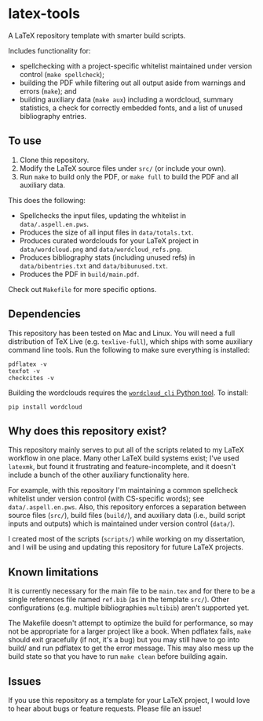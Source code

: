 # latex-tools

A LaTeX repository template with smarter build scripts.

Includes functionality for:
- spellchecking with a project-specific whitelist maintained under version control (`make spellcheck`);
- building the PDF while filtering out all output aside from warnings and errors (`make`); and
- building auxiliary data (`make aux`) including a wordcloud, summary statistics, a check for correctly embedded fonts, and a list of unused bibliography entries.

## To use

1. Clone this repository.
2. Modify the LaTeX source files under `src/` (or include your own).
3. Run `make` to build only the PDF, or `make full` to build the PDF and all auxiliary data.

This does the following:
- Spellchecks the input files, updating the whitelist in `data/.aspell.en.pws`.
- Produces the size of all input files in `data/totals.txt`.
- Produces curated wordclouds for your LaTeX project in `data/wordcloud.png` and `data/wordcloud_refs.png`.
- Produces bibliography stats (including unused refs) in `data/bibentries.txt` and `data/bibunused.txt`.
- Produces the PDF in `build/main.pdf`.

Check out `Makefile` for more specific options.

## Dependencies

This repository has been tested on Mac and Linux.
You will need a full distribution of TeX Live (e.g. `texlive-full`), which ships with some auxiliary command line tools. Run the following to make sure everything is installed:
```
pdflatex -v
texfot -v
checkcites -v
```

Building the wordclouds requires the [`wordcloud_cli` Python tool](https://github.com/amueller/word_cloud). To install:
```
pip install wordcloud
```

## Why does this repository exist?

This repository mainly serves to put all of the scripts related to my LaTeX workflow in one place. Many other LaTeX build systems exist; I've used `latexmk`, but found it frustrating and feature-incomplete, and it doesn't include a bunch of the other auxiliary functionality here.

For example, with this repository I'm maintaining a common spellcheck whitelist under version control (with CS-specific words); see `data/.aspell.en.pws`.
Also, this repository enforces a separation between source files (`src/`), build files (`build/`), and auxiliary data (i.e., build script inputs and outputs) which is maintained under version control (`data/`).

I created most of the scripts (`scripts/`) while working on my dissertation, and I will be using and updating this repository for future LaTeX projects.

## Known limitations

It is currently necessary for the main file to be `main.tex` and for there to be a single references file named `ref.bib` (as in the template `src/`).
Other configurations (e.g. multiple bibliographies `multibib`) aren't supported yet.

The Makefile doesn't attempt to optimize the build for performance, so may not be appropriate for a larger project like a book.
When pdflatex fails, `make` should exit gracefully (if not, it's a bug) but you may still have to go into build/ and run pdflatex to get the error message. This may also mess up the build state so that you have to run `make clean` before building again.

## Issues

If you use this repository as a template for your LaTeX project, I would love to hear about bugs or feature requests. Please file an issue!
